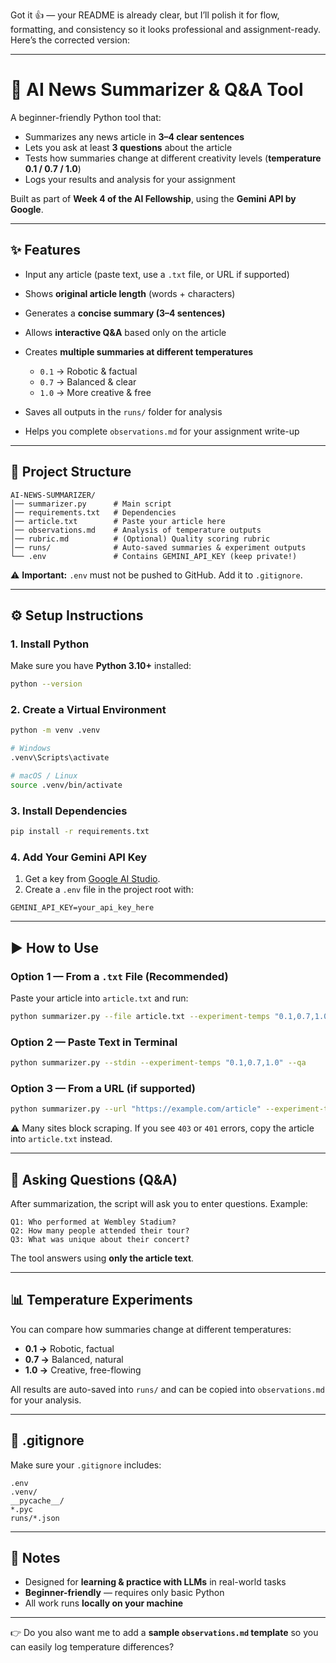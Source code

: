 Got it 👍 — your README is already clear, but I’ll polish it for flow, formatting, and consistency so it looks professional and assignment-ready. Here’s the corrected version:

---

# 📰 AI News Summarizer & Q\&A Tool

A beginner-friendly Python tool that:

* Summarizes any news article in **3–4 clear sentences**
* Lets you ask at least **3 questions** about the article
* Tests how summaries change at different creativity levels (**temperature 0.1 / 0.7 / 1.0**)
* Logs your results and analysis for your assignment

Built as part of **Week 4 of the AI Fellowship**, using the **Gemini API by Google**.

---

## ✨ Features

* Input any article (paste text, use a `.txt` file, or URL if supported)
* Shows **original article length** (words + characters)
* Generates a **concise summary (3–4 sentences)**
* Allows **interactive Q\&A** based only on the article
* Creates **multiple summaries at different temperatures**

  * `0.1` → Robotic & factual
  * `0.7` → Balanced & clear
  * `1.0` → More creative & free
* Saves all outputs in the `runs/` folder for analysis
* Helps you complete `observations.md` for your assignment write-up

---

## 📁 Project Structure

```
AI-NEWS-SUMMARIZER/
│── summarizer.py      # Main script
│── requirements.txt   # Dependencies
│── article.txt        # Paste your article here
│── observations.md    # Analysis of temperature outputs
│── rubric.md          # (Optional) Quality scoring rubric
│── runs/              # Auto-saved summaries & experiment outputs
└── .env               # Contains GEMINI_API_KEY (keep private!)
```

⚠️ **Important:** `.env` must not be pushed to GitHub. Add it to `.gitignore`.

---

## ⚙️ Setup Instructions

### 1. Install Python

Make sure you have **Python 3.10+** installed:

```bash
python --version
```

### 2. Create a Virtual Environment

```bash
python -m venv .venv

# Windows
.venv\Scripts\activate

# macOS / Linux
source .venv/bin/activate
```

### 3. Install Dependencies

```bash
pip install -r requirements.txt
```

### 4. Add Your Gemini API Key

1. Get a key from [Google AI Studio](https://aistudio.google.com/).
2. Create a `.env` file in the project root with:

```env
GEMINI_API_KEY=your_api_key_here
```

---

## ▶️ How to Use

### Option 1 — From a `.txt` File (Recommended)

Paste your article into `article.txt` and run:

```bash
python summarizer.py --file article.txt --experiment-temps "0.1,0.7,1.0" --qa
```

### Option 2 — Paste Text in Terminal

```bash
python summarizer.py --stdin --experiment-temps "0.1,0.7,1.0" --qa
```

### Option 3 — From a URL (if supported)

```bash
python summarizer.py --url "https://example.com/article" --experiment-temps "0.1,0.7,1.0" --qa
```

⚠️ Many sites block scraping. If you see `403` or `401` errors, copy the article into `article.txt` instead.

---

## 💬 Asking Questions (Q\&A)

After summarization, the script will ask you to enter questions. Example:

```
Q1: Who performed at Wembley Stadium?
Q2: How many people attended their tour?
Q3: What was unique about their concert?
```

The tool answers using **only the article text**.

---

## 📊 Temperature Experiments

You can compare how summaries change at different temperatures:

* **0.1 →** Robotic, factual
* **0.7 →** Balanced, natural
* **1.0 →** Creative, free-flowing

All results are auto-saved into `runs/` and can be copied into `observations.md` for your analysis.

---

## 📌 .gitignore

Make sure your `.gitignore` includes:

```
.env
.venv/
__pycache__/
*.pyc
runs/*.json
```

---

## 📎 Notes

* Designed for **learning & practice with LLMs** in real-world tasks
* **Beginner-friendly** — requires only basic Python
* All work runs **locally on your machine**

---

👉 Do you also want me to add a **sample `observations.md` template** so you can easily log temperature differences?
